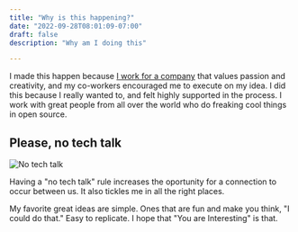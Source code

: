 ```yaml
---
title: "Why is this happening?"
date: "2022-09-28T08:01:09-07:00"
draft: false
description: "Why am I doing this"

---
```

I made this happen because [I work for a company](http://www.gresearchoss.io) that values passion and creativity, and my co-workers encouraged me to execute on my idea. I did this because I really wanted to, and felt highly supported in the process. I work with great people from all over the world who do freaking cool things in open source. 

## Please, no tech talk

![No tech talk](img/no-tech-talk.jpg)
 
Having a "no tech talk" rule increases the oportunity for a connection to occur between us. It also tickles me in all the right places.

My favorite great ideas are simple. Ones that are fun and make you think, "I could do that." Easy to replicate. I hope that "You are Interesting" is that.